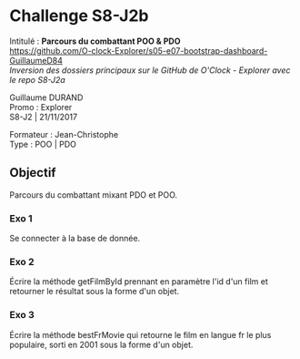 # Challenge S8-J2b
Intitulé : **Parcours du combattant POO & PDO**  
https://github.com/O-clock-Explorer/s05-e07-bootstrap-dashboard-GuillaumeD84  
*Inversion des dossiers principaux sur le GitHub de O'Clock - Explorer avec le repo S8-J2a*

Guillaume DURAND  
Promo : Explorer  
S8-J2 | 21/11/2017

Formateur : Jean-Christophe  
Type : POO | PDO

## Objectif
Parcours du combattant mixant PDO et POO.

### Exo 1
Se connecter à la base de donnée.

### Exo 2
Écrire la méthode getFilmById prennant en paramètre l'id d'un film et retourner le résultat sous la forme d'un objet.

### Exo 3
Écrire la méthode bestFrMovie qui retourne le film en langue fr le plus populaire, sorti en 2001 sous la forme d'un objet.
